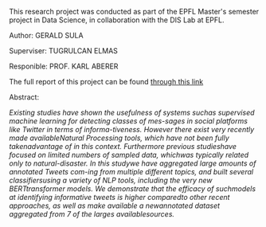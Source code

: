 This research project was conducted as part of the EPFL Master's semester project in Data Science, in collaboration with the DIS Lab at EPFL. 

Author: GERALD SULA

Superviser: TUGRULCAN ELMAS

Responible: PROF. KARL ABERER

The full report of this project can be found [through this link](https://github.com/byrek3d/Masters-Semester-Project/blob/master/report.pdf)

Abstract:

<em>Existing studies have shown the usefulness of systems suchas supervised machine learning for detecting classes of mes-sages  in  social  platforms  like  Twitter  in  terms  of  informa-tiveness.  However  there  exist  very  recently  made  availableNatural  Processing  tools,  which  have  not  been  fully  takenadvantage  of  in  this  context.  Furthermore  previous  studieshave  focused  on  limited  numbers  of  sampled  data,  whichwas  typically  related  only  to  natural-disaster.  In  this  studywe have aggregated large amounts of annotated Tweets com-ing from multiple different topics, and built several classifiersusing a variety of NLP tools, including the very new BERTtransformer models. We demonstrate that the efficacy of suchmodels at identifying informative tweets is higher comparedto other recent approaches, as well as make available a newannotated dataset aggregated from 7 of the larges availablesources.</em>
